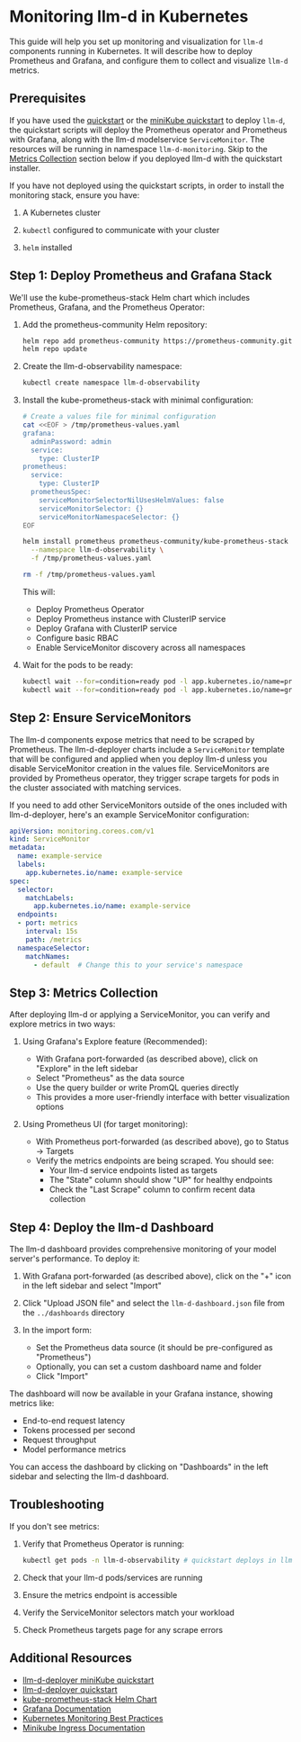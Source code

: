 # Monitoring llm-d in Kubernetes

This guide will help you set up monitoring and visualization for `llm-d` components running in Kubernetes.
It will describe how to deploy Prometheus and Grafana, and configure them to collect and visualize `llm-d` metrics.

## Prerequisites

If you have used the [quickstart](https://github.com/llm-d/llm-d-deployer/blob/main/quickstart/README.md) or the
[miniKube quickstart](https://github.com/llm-d/llm-d-deployer/blob/main/quickstart/README-minikube.md)
to deploy `llm-d`, the quickstart scripts will deploy the Prometheus operator and Prometheus with Grafana, along with the llm-d
modelservice `ServiceMonitor`. The resources will be running in namespace `llm-d-monitoring`.
Skip to the [Metrics Collection](#step-3-metrics-collection) section below if you deployed llm-d with the quickstart installer.

If you have not deployed using the quickstart scripts, in order to install the monitoring stack,
ensure you have:

1. A Kubernetes cluster

2. `kubectl` configured to communicate with your cluster

3. `helm` installed

## Step 1: Deploy Prometheus and Grafana Stack

We'll use the kube-prometheus-stack Helm chart which includes Prometheus, Grafana, and the Prometheus Operator:

1. Add the prometheus-community Helm repository:
   ```bash
   helm repo add prometheus-community https://prometheus-community.github.io/helm-charts
   helm repo update
   ```

2. Create the llm-d-observability namespace:

   ```bash
   kubectl create namespace llm-d-observability
   ```

3. Install the kube-prometheus-stack with minimal configuration:

   ```bash
   # Create a values file for minimal configuration
   cat <<EOF > /tmp/prometheus-values.yaml
   grafana:
     adminPassword: admin
     service:
       type: ClusterIP
   prometheus:
     service:
       type: ClusterIP
     prometheusSpec:
       serviceMonitorSelectorNilUsesHelmValues: false
       serviceMonitorSelector: {}
       serviceMonitorNamespaceSelector: {}
   EOF

   helm install prometheus prometheus-community/kube-prometheus-stack \
     --namespace llm-d-observability \
     -f /tmp/prometheus-values.yaml

   rm -f /tmp/prometheus-values.yaml
   ```

   This will:
   - Deploy Prometheus Operator
   - Deploy Prometheus instance with ClusterIP service
   - Deploy Grafana with ClusterIP service
   - Configure basic RBAC
   - Enable ServiceMonitor discovery across all namespaces

4. Wait for the pods to be ready:

   ```bash
   kubectl wait --for=condition=ready pod -l app.kubernetes.io/name=prometheus -n llm-d-observability --timeout=300s
   kubectl wait --for=condition=ready pod -l app.kubernetes.io/name=grafana -n llm-d-observability --timeout=300s
   ```

## Step 2: Ensure ServiceMonitors

The llm-d components expose metrics that need to be scraped by Prometheus.
The llm-d-deployer charts include a `ServiceMonitor` template that will be configured and applied
when you deploy llm-d unless you disable ServiceMonitor creation in the values file.
ServiceMonitors are provided by Prometheus operator, they trigger scrape targets for pods in the cluster associated with matching services.

If you need to add other ServiceMonitors outside of the ones included with llm-d-deployer,
here's an example ServiceMonitor configuration:

```yaml
apiVersion: monitoring.coreos.com/v1
kind: ServiceMonitor
metadata:
  name: example-service
  labels:
    app.kubernetes.io/name: example-service
spec:
  selector:
    matchLabels:
      app.kubernetes.io/name: example-service
  endpoints:
  - port: metrics
    interval: 15s
    path: /metrics
  namespaceSelector:
    matchNames:
      - default  # Change this to your service's namespace
```

## Step 3: Metrics Collection

After deploying llm-d or applying a ServiceMonitor, you can verify and explore metrics in two ways:

1. Using Grafana's Explore feature (Recommended):
   - With Grafana port-forwarded (as described above), click on "Explore" in the left sidebar
   - Select "Prometheus" as the data source
   - Use the query builder or write PromQL queries directly
   - This provides a more user-friendly interface with better visualization options

2. Using Prometheus UI (for target monitoring):
   - With Prometheus port-forwarded (as described above), go to Status -> Targets
   - Verify the metrics endpoints are being scraped. You should see:
     - Your llm-d service endpoints listed as targets
     - The "State" column should show "UP" for healthy endpoints
     - Check the "Last Scrape" column to confirm recent data collection

## Step 4: Deploy the llm-d Dashboard

The llm-d dashboard provides comprehensive monitoring of your model server's performance. To deploy it:

1. With Grafana port-forwarded (as described above), click on the "+" icon in the left sidebar and select "Import"

2. Click "Upload JSON file" and select the `llm-d-dashboard.json` file from the `../dashboards` directory

3. In the import form:
   - Set the Prometheus data source (it should be pre-configured as "Prometheus")
   - Optionally, you can set a custom dashboard name and folder
   - Click "Import"

The dashboard will now be available in your Grafana instance, showing metrics like:
- End-to-end request latency
- Tokens processed per second
- Request throughput
- Model performance metrics

You can access the dashboard by clicking on "Dashboards" in the left sidebar and selecting the llm-d dashboard.

## Troubleshooting

If you don't see metrics:

1. Verify that Prometheus Operator is running:

   ```bash
   kubectl get pods -n llm-d-observability # quickstart deploys in llm-d-monitoring
   ```

2. Check that your llm-d pods/services are running
3. Ensure the metrics endpoint is accessible
4. Verify the ServiceMonitor selectors match your workload
5. Check Prometheus targets page for any scrape errors

## Additional Resources

- [llm-d-deployer miniKube quickstart](https://github.com/llm-d/llm-d-deployer/blob/main/quickstart/README-minikube.md)
- [llm-d-deployer quickstart](https://github.com/llm-d/llm-d-deployer/blob/main/quickstart/README.md)
- [kube-prometheus-stack Helm Chart](https://github.com/prometheus-community/helm-charts/tree/main/charts/kube-prometheus-stack)
- [Grafana Documentation](https://grafana.com/docs/)
- [Kubernetes Monitoring Best Practices](https://kubernetes.io/docs/concepts/cluster-administration/monitoring/)
- [Minikube Ingress Documentation](https://minikube.sigs.k8s.io/docs/handbook/addons/ingress-addon/) 
